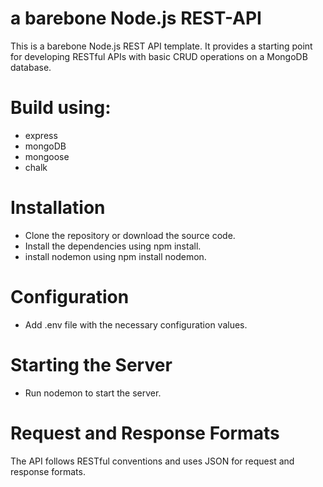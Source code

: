 # a barebone Node.js REST-API

This is a barebone Node.js REST API template. It provides a starting point for developing RESTful APIs with basic CRUD operations on a MongoDB database.

# Build using:

- express
- mongoDB
- mongoose
- chalk

# Installation

- Clone the repository or download the source code.
- Install the dependencies using npm install.
- install nodemon using npm install nodemon.

# Configuration

- Add .env file with the necessary configuration values.

# Starting the Server

- Run nodemon to start the server.

# Request and Response Formats

The API follows RESTful conventions and uses JSON for request and response formats.
